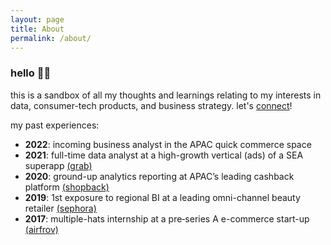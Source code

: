 ```yaml
---
layout: page
title: About
permalink: /about/
---
```


### hello 👋🏼

this is a sandbox of all my thoughts and learnings relating to my interests in data, consumer-tech products, and business strategy.
let's [connect](https://www.linkedin.com/in/royceleh/)!

my past experiences:
* **2022**: incoming business analyst in the APAC quick commerce space 
* **2021**: full-time data analyst at a high-growth vertical (ads) of a SEA superapp [(grab)](https://www.grab.com/sg/)
* **2020**: ground-up analytics reporting at APAC’s leading cashback platform [(shopback)](https://www.shopback.sg/)
* **2019**: 1st exposure to regional BI at a leading omni-channel beauty retailer [(sephora)](https://www.sephora.sg/)
* **2017**: multiple-hats internship at a pre‐series A e-commerce start-up [(airfrov)](https://vulcanpost.com/614021/airfrov-singapore-new-funding/)

